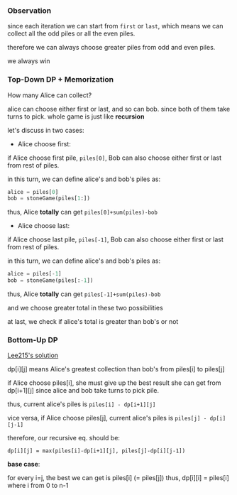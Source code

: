 ### Observation

since each iteration we can start from `first` or `last`, which means we can collect all the odd piles or all the even piles.

therefore we can always choose greater piles from odd and even piles.

we always win

### Top-Down DP + Memorization

How many Alice can collect?

alice can choose either first or last, and so can bob.
since both of them take turns to pick.
whole game is just like **recursion**

let's discuss in two cases:

- Alice choose first:

if Alice choose first pile, `piles[0]`, Bob can also choose either first or last from rest of piles.

in this turn, we can define alice's and bob's piles as:

```python
alice = piles[0]
bob = stoneGame(piles[1:])
```

thus, Alice **totally** can get `piles[0]+sum(piles)-bob`

- Alice choose last:

if Alice choose last pile, `piles[-1]`, Bob can also choose either first or last from rest of piles.

in this turn, we can define alice's and bob's piles as:

```python
alice = piles[-1]
bob = stoneGame(piles[:-1])
```

thus, Alice **totally** can get `piles[-1]+sum(piles)-bob`

and we choose greater total in these two possibilities

at last, we check if alice's total is greater than bob's or not

### Bottom-Up DP

[Lee215's solution](https://leetcode.com/problems/stone-game/solutions/154610/dp-or-just-return-true/)

dp[i][j] means Alice's greatest collection than bob's from piles[i] to piles[j]

if Alice choose piles[i], she must give up the best result she can get from dp[i+1][j] since alice and bob take turns to pick pile.

thus, current alice's piles is `piles[i] - dp[i+1][j]`

vice versa, if Alice choose piles[j], current alice's piles is `piles[j] - dp[i][j-1]`

therefore, our recursive eq. should be:

```
dp[i][j] = max(piles[i]-dp[i+1][j], piles[j]-dp[i][j-1])
```


**base case**:

for every i=j, the best we can get is piles[i] (= piles[j])
thus, dp[i][i] = piles[i] where i from 0 to n-1